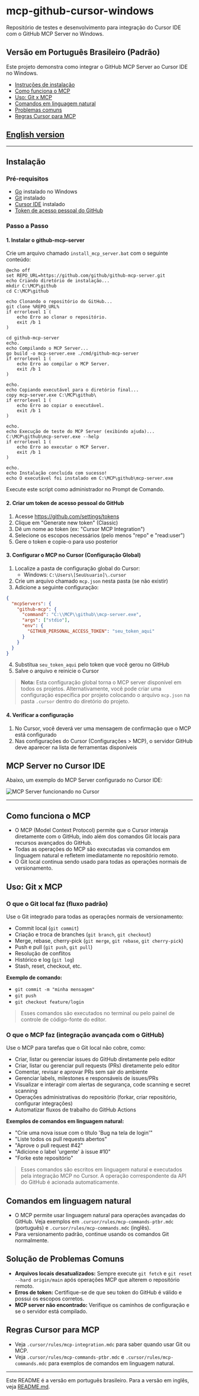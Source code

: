 # mcp-github-cursor-windows
Repositório de testes e desenvolvimento para integração do Cursor IDE com o GitHub MCP Server no Windows.

## Versão em Português Brasileiro (Padrão)

Este projeto demonstra como integrar o GitHub MCP Server ao Cursor IDE no Windows.

- [Instruções de instalação](#instalação)
- [Como funciona o MCP](#como-funciona-o-mcp)
- [Uso: Git x MCP](#uso-git-x-mcp)
- [Comandos em linguagem natural](#comandos-em-linguagem-natural)
- [Problemas comuns](#solução-de-problemas-comuns)
- [Regras Cursor para MCP](#regras-cursor-para-mcp)

## [English version](README.md)

---

## Instalação

### Pré-requisitos

- [Go](https://go.dev/dl/) instalado no Windows
- [Git](https://git-scm.com/download/win) instalado
- [Cursor IDE](https://cursor.sh/) instalado
- [Token de acesso pessoal do GitHub](https://github.com/settings/tokens)

### Passo a Passo

#### 1. Instalar o github-mcp-server

Crie um arquivo chamado `install_mcp_server.bat` com o seguinte conteúdo:

```batch
@echo off
set REPO_URL=https://github.com/github/github-mcp-server.git
echo Criando diretório de instalação...
mkdir C:\MCP\github
cd C:\MCP\github

echo Clonando o repositório do GitHub...
git clone %REPO_URL%
if errorlevel 1 (
    echo Erro ao clonar o repositório.
    exit /b 1
)

cd github-mcp-server
echo.
echo Compilando o MCP Server...
go build -o mcp-server.exe ./cmd/github-mcp-server
if errorlevel 1 (
    echo Erro ao compilar o MCP Server.
    exit /b 1
)

echo.
echo Copiando executável para o diretório final...
copy mcp-server.exe C:\MCP\github\
if errorlevel 1 (
    echo Erro ao copiar o executável.
    exit /b 1
)

echo.
echo Execução de teste do MCP Server (exibindo ajuda)...
C:\MCP\github\mcp-server.exe --help
if errorlevel 1 (
    echo Erro ao executar o MCP Server.
    exit /b 1
)

echo.
echo Instalação concluída com sucesso!
echo O executável foi instalado em C:\MCP\github\mcp-server.exe
```

Execute este script como administrador no Prompt de Comando.

#### 2. Criar um token de acesso pessoal do GitHub

1. Acesse https://github.com/settings/tokens
2. Clique em "Generate new token" (Classic)
3. Dê um nome ao token (ex: "Cursor MCP Integration")
4. Selecione os escopos necessários (pelo menos "repo" e "read:user")
5. Gere o token e copie-o para uso posterior

#### 3. Configurar o MCP no Cursor (Configuração Global)

1. Localize a pasta de configuração global do Cursor:
   - Windows: `C:\Users\[SeuUsuario]\.cursor`
2. Crie um arquivo chamado `mcp.json` nesta pasta (se não existir)
3. Adicione a seguinte configuração:

```json
{
  "mcpServers": {
    "github-mcp": {
      "command": "C:\\MCP\\github\\mcp-server.exe",
      "args": ["stdio"],
      "env": {
        "GITHUB_PERSONAL_ACCESS_TOKEN": "seu_token_aqui"
      }
    }
  }
}
```

4. Substitua `seu_token_aqui` pelo token que você gerou no GitHub
5. Salve o arquivo e reinicie o Cursor

> **Nota:** Esta configuração global torna o MCP server disponível em todos os projetos. Alternativamente, você pode criar uma configuração específica por projeto colocando o arquivo `mcp.json` na pasta `.cursor` dentro do diretório do projeto.

#### 4. Verificar a configuração

1. No Cursor, você deverá ver uma mensagem de confirmação que o MCP está configurado
2. Nas configurações do Cursor (Configurações > MCP), o servidor GitHub deve aparecer na lista de ferramentas disponíveis

## MCP Server no Cursor IDE

Abaixo, um exemplo do MCP Server configurado no Cursor IDE:

![MCP Server funcionando no Cursor](images/mcp-cursor-demo.png)

---

## Como funciona o MCP

- O MCP (Model Context Protocol) permite que o Cursor interaja diretamente com o GitHub, indo além dos comandos Git locais para recursos avançados do GitHub.
- Todas as operações do MCP são executadas via comandos em linguagem natural e refletem imediatamente no repositório remoto.
- O Git local continua sendo usado para todas as operações normais de versionamento.

## Uso: Git x MCP

### O que o Git local faz (fluxo padrão)
Use o Git integrado para todas as operações normais de versionamento:
- Commit local (`git commit`)
- Criação e troca de branches (`git branch`, `git checkout`)
- Merge, rebase, cherry-pick (`git merge`, `git rebase`, `git cherry-pick`)
- Push e pull (`git push`, `git pull`)
- Resolução de conflitos
- Histórico e log (`git log`)
- Stash, reset, checkout, etc.

**Exemplo de comando:**
- `git commit -m "minha mensagem"`
- `git push`
- `git checkout feature/login`

> Esses comandos são executados no terminal ou pelo painel de controle de código-fonte do editor.

### O que o MCP faz (integração avançada com o GitHub)
Use o MCP para tarefas que o Git local não cobre, como:
- Criar, listar ou gerenciar issues do GitHub diretamente pelo editor
- Criar, listar ou gerenciar pull requests (PRs) diretamente pelo editor
- Comentar, revisar e aprovar PRs sem sair do ambiente
- Gerenciar labels, milestones e responsáveis de issues/PRs
- Visualizar e interagir com alertas de segurança, code scanning e secret scanning
- Operações administrativas do repositório (forkar, criar repositório, configurar integrações)
- Automatizar fluxos de trabalho do GitHub Actions

**Exemplos de comandos em linguagem natural:**
- "Crie uma nova issue com o título 'Bug na tela de login'"
- "Liste todos os pull requests abertos"
- "Aprove o pull request #42"
- "Adicione o label 'urgente' à issue #10"
- "Forke este repositório"

> Esses comandos são escritos em linguagem natural e executados pela integração MCP no Cursor. A operação correspondente da API do GitHub é acionada automaticamente.

## Comandos em linguagem natural

- O MCP permite usar linguagem natural para operações avançadas do GitHub. Veja exemplos em `.cursor/rules/mcp-commands-ptbr.mdc` (português) e `.cursor/rules/mcp-commands.mdc` (inglês).
- Para versionamento padrão, continue usando os comandos Git normalmente.

## Solução de Problemas Comuns

- **Arquivos locais desatualizados:** Sempre execute `git fetch` e `git reset --hard origin/main` após operações MCP que alterem o repositório remoto.
- **Erros de token:** Certifique-se de que seu token do GitHub é válido e possui os escopos corretos.
- **MCP server não encontrado:** Verifique os caminhos de configuração e se o servidor está compilado.

## Regras Cursor para MCP

- Veja `.cursor/rules/mcp-integration.mdc` para saber quando usar Git ou MCP.
- Veja `.cursor/rules/mcp-commands-ptbr.mdc` e `.cursor/rules/mcp-commands.mdc` para exemplos de comandos em linguagem natural.

---

Este README é a versão em português brasileiro. Para a versão em inglês, veja [README.md](README.md). 